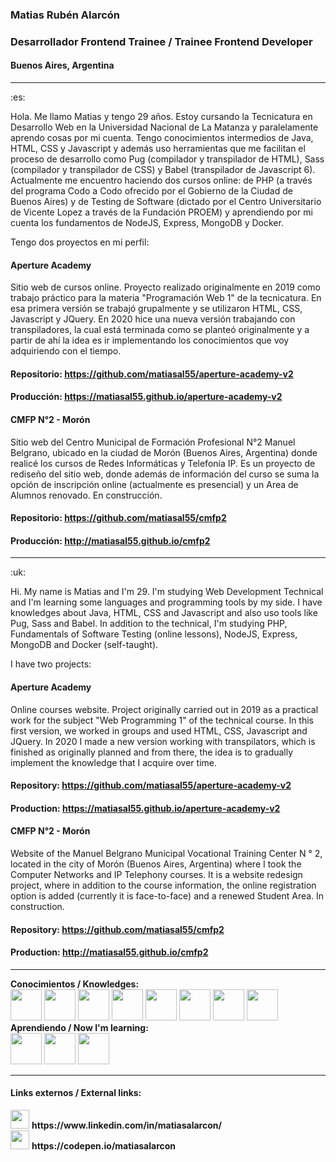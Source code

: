 ### Matias Rubén Alarcón
### Desarrollador Frontend Trainee / Trainee Frontend Developer
#### Buenos Aires, Argentina
<hr>
:es:

Hola. Me llamo Matias y tengo 29 años. Estoy cursando la Tecnicatura en Desarrollo Web en la Universidad Nacional de La Matanza y paralelamente aprendo cosas por mi cuenta. Tengo conocimientos intermedios de Java, HTML, CSS y Javascript y además uso herramientas que me facilitan el proceso de desarrollo como Pug (compilador y transpilador de HTML), Sass (compilador y transpilador de CSS) y Babel (transpilador de Javascript 6). Actualmente me encuentro haciendo dos cursos online: de PHP (a través del programa Codo a Codo ofrecido por el Gobierno de la Ciudad de Buenos Aires) y de Testing de Software (dictado por el Centro Universitario de Vicente Lopez a través de la Fundación PROEM) y aprendiendo por mi cuenta los fundamentos de NodeJS, Express, MongoDB y Docker.

Tengo dos proyectos en mi perfil:

#### Aperture Academy
Sitio web de cursos online. Proyecto realizado originalmente en 2019 como trabajo práctico para la materia "Programación Web 1" de la tecnicatura. En esa primera versión se trabajó grupalmente y se utilizaron HTML, CSS, Javascript y JQuery. En 2020 hice una nueva versión trabajando con transpiladores, la cual está terminada como se planteó originalmente y a partir de ahí la idea es ir implementando los conocimientos que voy adquiriendo con el tiempo.
#### Repositorio: https://github.com/matiasal55/aperture-academy-v2
#### Producción: https://matiasal55.github.io/aperture-academy-v2

#### CMFP N°2 - Morón
Sitio web del Centro Municipal de Formación Profesional N°2 Manuel Belgrano, ubicado en la ciudad de Morón (Buenos Aires, Argentina) donde realicé los cursos de Redes Informáticas y Telefonía IP. Es un proyecto de rediseño del sitio web, donde además de información del curso se suma la opción de inscripción online (actualmente es presencial) y un Area de Alumnos renovado. En construcción.
#### Repositorio: https://github.com/matiasal55/cmfp2
#### Producción: http://matiasal55.github.io/cmfp2
<hr>
:uk:

Hi. My name is Matias and I'm 29. I'm studying Web Development Technical and I'm learning some languages and programming tools by my side. I have knowledges about Java, HTML, CSS and Javascript and also uso tools like Pug, Sass and Babel. In addition to the technical, I'm studying PHP, Fundamentals of Software Testing (online lessons), NodeJS, Express, MongoDB and Docker (self-taught).

I have two projects:

#### Aperture Academy
Online courses website. Project originally carried out in 2019 as a practical work for the subject "Web Programming 1" of the technical course. In this first version, we worked in groups and used HTML, CSS, Javascript and JQuery. In 2020 I made a new version working with transpilators, which is finished as originally planned and from there, the idea is to gradually implement the knowledge that I acquire over time. 
#### Repository: https://github.com/matiasal55/aperture-academy-v2
#### Production: https://matiasal55.github.io/aperture-academy-v2

#### CMFP N°2 - Morón
Website of the Manuel Belgrano Municipal Vocational Training Center N ° 2, located in the city of Morón (Buenos Aires, Argentina) where I took the Computer Networks and IP Telephony courses. It is a website redesign project, where in addition to the course information, the online registration option is added (currently it is face-to-face) and a renewed Student Area. In construction.

#### Repository: https://github.com/matiasal55/cmfp2
#### Production: http://matiasal55.github.io/cmfp2
<hr>
<div>
  <b>Conocimientos / Knowledges:</b>
  <br>
  <img src="https://cdn.jsdelivr.net/npm/simple-icons@3.11.0/icons/html5.svg" width="50" height="50">
  <img src="https://cdn.jsdelivr.net/npm/simple-icons@3.11.0/icons/css3.svg" width="50" height="50">
  <img src="https://cdn.jsdelivr.net/npm/simple-icons@3.11.0/icons/javascript.svg" width="50" height="50">
  <img src="https://cdn.jsdelivr.net/npm/simple-icons@3.11.0/icons/java.svg" width="50" height="50">
  <img src="https://cdn.jsdelivr.net/npm/simple-icons@3.11.0/icons/sass.svg" width="50" height="50">
  <img src="https://cdn.jsdelivr.net/npm/simple-icons@3.11.0/icons/babel.svg" width="50" height="50">
  <img src="https://cdn.jsdelivr.net/npm/simple-icons@3.11.0/icons/php.svg" width="50" height="50">
  <img src="https://cdn.jsdelivr.net/npm/simple-icons@3.11.0/icons/mysql.svg" width="50" height="50">
  <br>
  <b>Aprendiendo / Now I'm learning:</b>
  <br>
   <img src="https://cdn.jsdelivr.net/npm/simple-icons@3.11.0/icons/node-dot-js.svg" width="50" height="50">
   <img src="https://cdn.jsdelivr.net/npm/simple-icons@3.11.0/icons/mongodb.svg" width="50" height="50">
   <img src="https://cdn.jsdelivr.net/npm/simple-icons@3.11.0/icons/docker.svg" width="50" height="50">
</div>
<hr>

#### Links externos / External links:

<div>
<img src="https://cdn.jsdelivr.net/npm/simple-icons@3.11.0/icons/linkedin.svg" width="30" height="30">
<b>https://www.linkedin.com/in/matiasalarcon/</b>
</div>
<div>
<img src="https://cdn.jsdelivr.net/npm/simple-icons@3.11.0/icons/codepen.svg" width="30" height="30">
<b>https://codepen.io/matiasalarcon</b>
</div>
